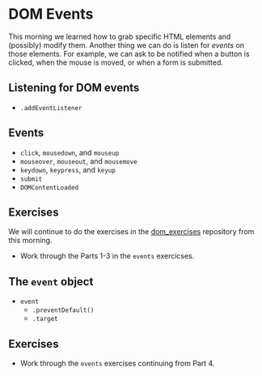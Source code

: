 # DOM Events

This morning we learned how to grab specific HTML elements and
(possibly) modify them. Another thing we can do is listen for _events_
on those elements. For example, we can ask to be notified when a
button is clicked, when the mouse is moved, or when a form is
submitted.

## Listening for DOM events

- `.addEventListener`

## Events

- `click`, `mousedown`, and `mouseup`
- `mouseover`, `mouseout`, and `mousemove`
- `keydown`, `keypress`, and `keyup`
- `submit`
- `DOMContentLoaded`

## Exercises

We will continue to do the exercises in the
[dom_exercises](https://github.com/wdi-sf-jan/dom_exercises)
repository from this morning.

- Work through the Parts 1-3 in the `events` exercicses.

## The `event` object

- `event`
    - `.preventDefault()`
    - `.target`

## Exercises

- Work through the `events` exercises continuing from Part 4.
